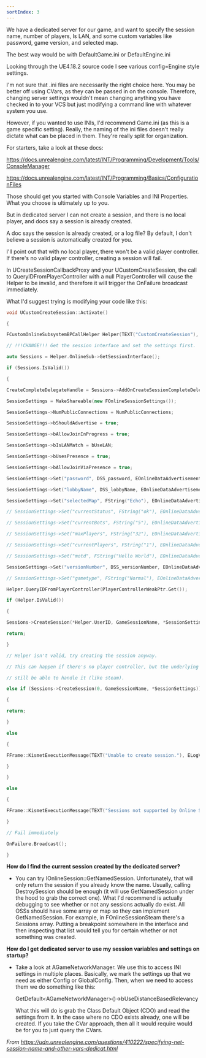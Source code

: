 ```yaml
---
sortIndex: 3
---
```


We have a dedicated server for our game, and want to specify the session name, number of players, Is LAN, and some custom variables like password, game version, and selected map.

The best way would be with DefaultGame.ini or DefaultEngine.ini

Looking through the UE4.18.2 source code I see various config=Engine style settings.

I'm not sure that .ini files are necessarily the right choice here. You may be better off using CVars, as they can be passed in on the console. Therefore, changing server settings wouldn't mean changing anything you have checked in to your VCS but just modifying a command line with whatever system you use.

However, if you wanted to use INIs, I'd recommend Game.ini (as this is a game specific setting). Really, the naming of the ini files doesn't really dictate what can be placed in them. They're really split for organization.

For starters, take a look at these docs:

<https://docs.unrealengine.com/latest/INT/Programming/Development/Tools/ConsoleManager>

<https://docs.unrealengine.com/latest/INT/Programming/Basics/ConfigurationFiles>

Those should get you started with Console Variables and INI Properties. What you choose is ultimately up to you.

But in dedicated server I can not create a session, and there is no local player, and docs say a session is already created.

A doc says the session is already created, or a log file? By default, I don't believe a session is automatically created for you.

I'll point out that with no local player, there won't be a valid player controller. If there's no valid player controller, creating a session will fail.

In UCreateSessionCallbackProxy and your UCustomCreateSession, the call to QueryIDFromPlayerController with a null PlayerController will cause the Helper to be invalid, and therefore it will trigger the OnFailure broadcast immediately.

What I'd suggest trying is modifying your code like this:

```cpp
void UCustomCreateSession::Activate()

{

FCustomOnlineSubsystemBPCallHelper Helper(TEXT("CustomCreateSession"), GEngine->GetWorldFromContextObject(WorldContextObject));

// !!!CHANGE!!! Get the session interface and set the settings first.

auto Sessions = Helper.OnlineSub->GetSessionInterface();

if (Sessions.IsValid())

{

CreateCompleteDelegateHandle = Sessions->AddOnCreateSessionCompleteDelegate_Handle(CreateCompleteDelegate);

SessionSettings = MakeShareable(new FOnlineSessionSettings());

SessionSettings->NumPublicConnections = NumPublicConnections;

SessionSettings->bShouldAdvertise = true;

SessionSettings->bAllowJoinInProgress = true;

SessionSettings->bIsLANMatch = bUseLAN;

SessionSettings->bUsesPresence = true;

SessionSettings->bAllowJoinViaPresence = true;

SessionSettings->Set("password", DSS_password, EOnlineDataAdvertisementType::ViaOnlineService);

SessionSettings->Set("lobbyName", DSS_lobbyName, EOnlineDataAdvertisementType::ViaOnlineService);

SessionSettings->Set("selectedMap", FString("Echo"), EOnlineDataAdvertisementType::ViaOnlineService);

// SessionSettings->Set("currentStatus", FString("ok"), EOnlineDataAdvertisementType::ViaOnlineService);

// SessionSettings->Set("currentBots", FString("5"), EOnlineDataAdvertisementType::ViaOnlineService);

// SessionSettings->Set("maxPlayers", FString("32"), EOnlineDataAdvertisementType::ViaOnlineService);

// SessionSettings->Set("currentPlayers", FString("1"), EOnlineDataAdvertisementType::ViaOnlineService);

// SessionSettings->Set("motd", FString("Hello World"), EOnlineDataAdvertisementType::ViaOnlineService);

SessionSettings->Set("versionNumber", DSS_versionNumber, EOnlineDataAdvertisementType::ViaOnlineService);

// SessionSettings->Set("gametype", FString("Normal"), EOnlineDataAdvertisementType::ViaOnlineService);

Helper.QueryIDFromPlayerController(PlayerControllerWeakPtr.Get());

if (Helper.IsValid())

{

Sessions->CreateSession(*Helper.UserID, GameSessionName, *SessionSettings);

return;

}

// Helper isn't valid, try creating the session anyway.

// This can happen if there's no player controller, but the underlying OSS may

// still be able to handle it (like steam).

else if (Sessions->CreateSession(0, GameSessionName, *SessionSettings))

{

return;

}

else

{

FFrame::KismetExecutionMessage(TEXT("Unable to create session."), ELogVerbosity::Warning);

}

}

else

{

FFrame::KismetExecutionMessage(TEXT("Sessions not supported by Online Subsystem"), ELogVerbosity::Warning);

}

// Fail immediately

OnFailure.Broadcast();

}
```

**How do I find the current session created by the dedicated server?**

- You can try IOnlineSession::GetNamedSession. Unfortunately, that will only return the session if you already know the name. Usually, calling DestroySession should be enough (it will use GetNamedSession under the hood to grab the correct one).
  What I'd recommend is actually debugging to see whether or not any sessions actually do exist. All OSSs should have some array or map so they can implement GetNamedSession. For example, in FOnlineSessionSteam there's a Sessions array. Putting a breakpoint somewhere in the interface and then inspecting that list would tell you for certain whether or not something was created.

**How do I get dedicated server to use my session variables and settings on startup?**

- Take a look at AGameNetworkManager. We use this to access INI settings in multiple places. Basically, we mark the settings up that we need as either Config or GlobalConfig. Then, when we need to access them we do something like this:

  GetDefault&lt;AGameNetworkManager>()->bUseDistanceBasedRelevancy

  What this will do is grab the Class Default Object (CDO) and read the settings from it. In the case where no CDO exists already, one will be created.
  If you take the CVar approach, then all it would require would be for you to just query the CVars.

*From <https://udn.unrealengine.com/questions/410222/specifying-net-session-name-and-other-vars-dedicat.html>*
